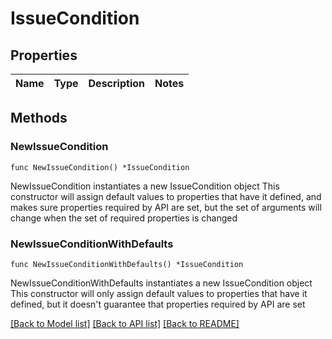 # IssueCondition

## Properties

Name | Type | Description | Notes
------------ | ------------- | ------------- | -------------

## Methods

### NewIssueCondition

`func NewIssueCondition() *IssueCondition`

NewIssueCondition instantiates a new IssueCondition object
This constructor will assign default values to properties that have it defined,
and makes sure properties required by API are set, but the set of arguments
will change when the set of required properties is changed

### NewIssueConditionWithDefaults

`func NewIssueConditionWithDefaults() *IssueCondition`

NewIssueConditionWithDefaults instantiates a new IssueCondition object
This constructor will only assign default values to properties that have it defined,
but it doesn't guarantee that properties required by API are set


[[Back to Model list]](../README.md#documentation-for-models) [[Back to API list]](../README.md#documentation-for-api-endpoints) [[Back to README]](../README.md)


